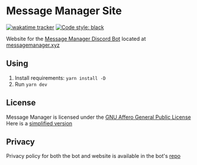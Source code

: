 # Message Manager Site

[![wakatime tracker](https://wakatime.com/badge/github/AnotherCat/message-manager-site.svg)](https://wakatime.com/badge/github/AnotherCat/message-manager-site) [![Code style: black](https://img.shields.io/badge/code%20style-black-000000.svg)](https://github.com/psf/black)

Website for the [Message Manager Discord Bot](https://github.com/AnotherCat/message-bot) located at [messagemanager.xyz](https://messagemanager.xyz)

## Using

1. Install requirements: `yarn install -D`
2. Run `yarn dev`

## License

Message Manager is licensed under the [GNU Affero General Public License](https://github.com/AnotherCat/message-bot/blob/master/LICENSE)  
Here is a [simplified version](<https://tldrlegal.com/license/gnu-affero-general-public-license-v3-(agpl-3.0)#summary>)

## Privacy

Privacy policy for both the bot and website is available in the bot's [repo](https://github.com/AnotherCat/message-bot/blob/master/PRIVACY_POLICY.md)

